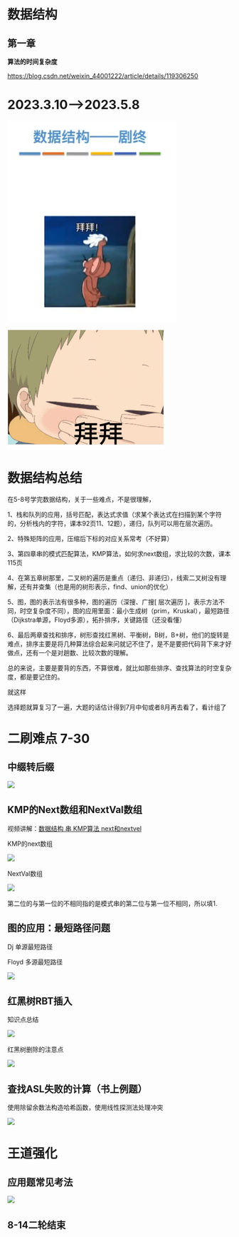 # 数据结构

## 第一章

**算法的时间复杂度**

https://blog.csdn.net/weixin_44001222/article/details/119306250

# 2023.3.10-->2023.5.8

![image-20230508191523441](数据结构.assets/image-20230508191523441.png)

![拜拜](数据结构.assets/tempImage1683544655709.gif)

# 数据结构总结

在5-8号学完数据结构，关于一些难点，不是很理解，

1、栈和队列的应用，括号匹配，表达式求值（求某个表达式在扫描到某个字符的，分析栈内的字符，课本92页11、12题），递归，队列可以用在层次遍历。

2、特殊矩阵的应用，压缩后下标的对应关系常考（不好算）

3、第四章串的模式匹配算法，KMP算法，如何求next数组，求比较的次数，课本115页

4、在第五章树那里，二叉树的遍历是重点（递归、非递归），线索二叉树没有理解，还有并查集（也是用的树形表示，find、union的优化）

5、图，图的表示法有很多种，图的遍历（深搜、广搜[ 层次遍历 ]，表示方法不同，时空复杂度不同），图的应用里面：最小生成树（prim，Kruskal），最短路径（Dijkstra单源，Floyd多源），拓扑排序，关键路径（还没看懂）

6、最后两章查找和排序，树形查找红黑树、平衡树，B树，B+树，他们的旋转是难点，排序主要是将几种算法综合起来问就记不住了，是不是要把代码背下来才好做点，还有一个是对趟数、比较次数的理解。

总的来说，主要是要背的东西，不算很难，就比如那些排序、查找算法的时空复杂度，都是要记住的。

就这样

选择题就算复习了一遍，大题的话估计得到7月中旬或者8月再去看了，看计组了

# 二刷难点 7-30

## 中缀转后缀

![](https://s2.loli.net/2023/07/30/vWSxB37lTga6XDJ.png)

## KMP的Next数组和NextVal数组

视频讲解：[数据结构 串 KMP算法 next和nextvel](https://www.bilibili.com/video/BV1PG4y1V7Zq/?spm_id_from=333.337.search-card.all.click&vd_source=b99c7e40ffa0f64b68b706f2af755c8e)

KMP的next数组

![](https://s2.loli.net/2023/07/31/YCtipxBye75Iuhj.png)

NextVal数组

![](https://s2.loli.net/2023/07/31/lrKYDBEuhVHgLw6.png)

第二位的与第一位的不相同指的是模式串的第二位与第一位不相同，所以填1.

## 图的应用：最短路径问题

Dj 单源最短路径

Floyd 多源最短路径

![](https://s2.loli.net/2023/08/06/GmxiMRWfL45HzVb.png)

## 红黑树RBT插入

知识点总结

![](https://s2.loli.net/2023/08/09/kIH3qzsPjQE69ZS.png)

红黑树删除的注意点

![](https://s2.loli.net/2023/08/09/I3cEHSpDqMU9vkV.png)

## 查找ASL失败的计算（书上例题）

使用除留余数法构造哈希函数，使用线性探测法处理冲突

![](https://s2.loli.net/2023/08/11/FOSvZBJPm3KEchj.png)

# 王道强化

## 应用题常见考法

![](https://s2.loli.net/2023/08/07/gW53D82fEOxtCzu.png)

## 8-14二轮结束
